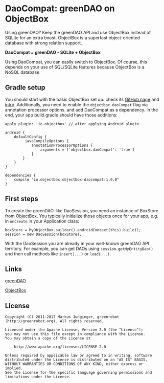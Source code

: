 # DaoCompat: greenDAO on ObjectBox

Using greenDAO? Keep the greenDAO API and use ObjectBox instead of SQLite for an extra boost.
ObjectBox is a superfast object-oriented database with strong relation support.

**DaoCompat = greenDAO - SQLite + ObjectBox**

Using DaoCompat, you can easily switch to ObjectBox.
Of course, this depends on your use of SQL/SQLite features because ObjectBox is a NoSQL database.

Gradle setup
------------
You should start with the basic ObjectBox set up: check its [GitHub page](https://github.com/objectbox/objectbox-java) and [intro](http://objectbox.io/documentation/introduction/).
Additionally, you need to enable the `objectbox.daoCompat` flag via annotation processor options, and add DaoCompat as a dependency.
In the end, your app build.gradle should have those additions: 

    apply plugin: 'io.objectbox' // after applying Android plugin
    
    android {
        defaultConfig {
             javaCompileOptions {
                annotationProcessorOptions {
                    arguments = ['objectbox.daoCompat': 'true']
                }
            }
        }
    }
    
    dependencies {
        compile "io.objectbox:objectbox-daocompat:1.0.0"
    }

First steps
-----------
To create the greenDAO-like DaoSession, you need an instance of BoxStore from ObjectBox.
You typically initialize those objects once for your app, e.g. in `onCreate` in your Application class:

    boxStore = MyObjectBox.builder().androidContext(this).build();
    session = new DaoSession(boxStore);

With the DaoSession you are already in your well-known greenDAO API territory.
For example, you can get DAOs using `session.getMyEntityDao()` and then call methods like `insert(...)` or `load(...)`.  

Links
-----
[greenDAO](http://greenrobot.org/greendao)

[ObjectBox](http://objectbox.io/)

License
-------
    Copyright (C) 2011-2017 Markus Junginger, greenrobot (http://greenrobot.org). All rights reserved.
    
    Licensed under the Apache License, Version 2.0 (the "License");
    you may not use this file except in compliance with the License.
    You may obtain a copy of the License at
    
        http://www.apache.org/licenses/LICENSE-2.0
    
    Unless required by applicable law or agreed to in writing, software
    distributed under the License is distributed on an "AS IS" BASIS,
    WITHOUT WARRANTIES OR CONDITIONS OF ANY KIND, either express or implied.
    See the License for the specific language governing permissions and
    limitations under the License.


